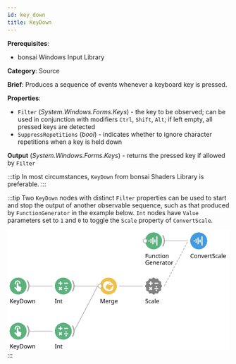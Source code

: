 ```yaml
---
id: key_down
title: KeyDown
---
```


**Prerequisites**:
-   bonsai Windows Input Library

**Category**: Source

**Brief**: Produces a sequence of events whenever a keyboard key is pressed. 

**Properties**:
-   `Filter` (*System.Windows.Forms.Keys*) - the key to be observed; can be used in conjunction with modifiers `Ctrl`, `Shift`, `Alt`; if left empty, all pressed keys are detected 
-   `SuppressRepetitions` (*bool*) - indicates whether to ignore character repetitions when a key is held down

**Output** (*System.Windows.Forms.Keys*) - returns the pressed key if allowed by `Filter`


:::tip
In most circumstances, `KeyDown` from bonsai Shaders Library is preferable. 
:::

:::tip
Two `KeyDown` nodes with distinct `Filter` properties can be used to start and stop the output of another observable sequence, such as that produced by `FunctionGenerator` in the example below. `Int` nodes have `Value` parameters set to `1` and `0` to toggle the `Scale` property of `ConvertScale`. 
 
![Key press example](images/key_down_workflow_example.svg)
:::